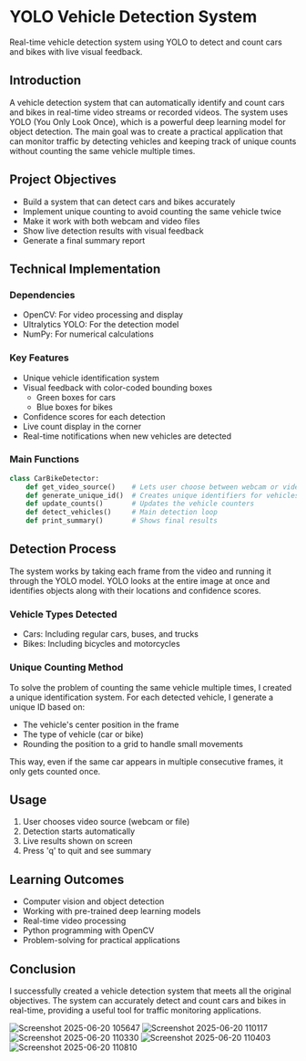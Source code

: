 # YOLO Vehicle Detection System

Real-time vehicle detection system using YOLO to detect and count cars and bikes with live visual feedback.

## Introduction
A vehicle detection system that can automatically identify and count cars and bikes in real-time video streams or recorded videos. The system uses YOLO (You Only Look Once), which is a powerful deep learning model for object detection. The main goal was to create a practical application that can monitor traffic by detecting vehicles and keeping track of unique counts without counting the same vehicle multiple times.

## Project Objectives
- Build a system that can detect cars and bikes accurately
- Implement unique counting to avoid counting the same vehicle twice
- Make it work with both webcam and video files
- Show live detection results with visual feedback
- Generate a final summary report

## Technical Implementation

### Dependencies
- OpenCV: For video processing and display
- Ultralytics YOLO: For the detection model
- NumPy: For numerical calculations

### Key Features
- Unique vehicle identification system
- Visual feedback with color-coded bounding boxes
  - Green boxes for cars
  - Blue boxes for bikes
- Confidence scores for each detection
- Live count display in the corner
- Real-time notifications when new vehicles are detected

### Main Functions
```python
class CarBikeDetector:
    def get_video_source()    # Lets user choose between webcam or video file
    def generate_unique_id()  # Creates unique identifiers for vehicles
    def update_counts()       # Updates the vehicle counters
    def detect_vehicles()     # Main detection loop
    def print_summary()       # Shows final results
```

## Detection Process
The system works by taking each frame from the video and running it through the YOLO model. YOLO looks at the entire image at once and identifies objects along with their locations and confidence scores.

### Vehicle Types Detected
- Cars: Including regular cars, buses, and trucks
- Bikes: Including bicycles and motorcycles

### Unique Counting Method
To solve the problem of counting the same vehicle multiple times, I created a unique identification system. For each detected vehicle, I generate a unique ID based on:
- The vehicle's center position in the frame
- The type of vehicle (car or bike)
- Rounding the position to a grid to handle small movements

This way, even if the same car appears in multiple consecutive frames, it only gets counted once.

## Usage
1. User chooses video source (webcam or file)
2. Detection starts automatically
3. Live results shown on screen
4. Press 'q' to quit and see summary

## Learning Outcomes
- Computer vision and object detection
- Working with pre-trained deep learning models
- Real-time video processing
- Python programming with OpenCV
- Problem-solving for practical applications

## Conclusion
I successfully created a vehicle detection system that meets all the original objectives. The system can accurately detect and count cars and bikes in real-time, providing a useful tool for traffic monitoring applications.

![Screenshot 2025-06-20 105647](https://github.com/user-attachments/assets/cb9030e5-472b-4beb-b33c-457b4ef072f5)
![Screenshot 2025-06-20 110117](https://github.com/user-attachments/assets/903b206d-83f1-458e-8373-807462696a88)
![Screenshot 2025-06-20 110330](https://github.com/user-attachments/assets/650d953a-30bf-4ad1-8c24-7acb6f8e17cc)
![Screenshot 2025-06-20 110403](https://github.com/user-attachments/assets/00792b29-66a8-4806-bdfa-7672260109bf)
![Screenshot 2025-06-20 110810](https://github.com/user-attachments/assets/50122f33-753c-46f1-b358-03a74a65e8ce)





